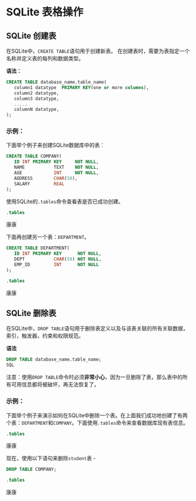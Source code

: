 # SQLite 表格操作 			

## SQLite 创建表

在SQLite中，`CREATE TABLE`语句用于创建新表。 在创建表时，需要为表指定一个名称并定义表的每列和数据类型。

**语法：**

```sql
CREATE TABLE database_name.table_name(  
   column1 datatype  PRIMARY KEY(one or more columns),  
   column2 datatype,  
   column3 datatype,  
   .....  
   columnN datatype,  
);
```

### 示例：

下面举个例子来创建SQLite数据库中的表：

```sql
CREATE TABLE COMPANY(
   ID INT PRIMARY KEY     NOT NULL,
   NAME           TEXT    NOT NULL,
   AGE            INT     NOT NULL,
   ADDRESS        CHAR(50),
   SALARY         REAL
);
```

使用SQLite的`.tables`命令查看表是否已成功创建。

```sql
.tables
```

康康

下面再创建另一个表：`DEPARTMENT`。

```sql
CREATE TABLE DEPARTMENT(
   ID INT PRIMARY KEY      NOT NULL,
   DEPT           CHAR(50) NOT NULL,
   EMP_ID         INT      NOT NULL
);
```

```sql
.tables
```

康康

## SQLite 删除表 			

在SQLite中，`DROP TABLE`语句用于删除表定义以及与该表关联的所有关联数据，索引，触发器，约束和权限规范。

**语法**

```sql
DROP TABLE database_name.table_name;
SQL
```

注意：使用`DROP TABLE`命令时必须**非常小心**，因为一旦删除了表，那么表中的所有可用信息都将被破坏，再无法恢复了。

### 示例：

下面举个例子来演示如何在SQLite中删除一个表。在上面我们成功地创建了有两个表：`DEPARTMENT`和`COMPANY`。下面使用`.tables`命令来查看数据库现有表信息。

```sql
.tables
```

康康

现在，使用以下语句来删除`student`表 -

```sql
DROP TABLE COMPANY;
```

```sql
.tables
```

康康